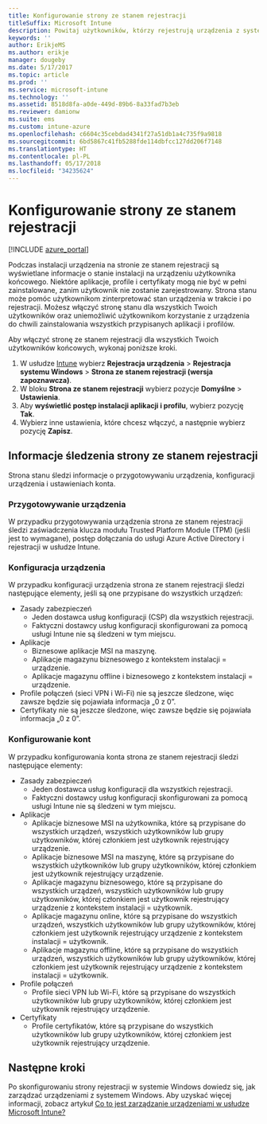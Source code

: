 ```yaml
---
title: Konfigurowanie strony ze stanem rejestracji
titleSuffix: Microsoft Intune
description: Powitaj użytkowników, którzy rejestrują urządzenia z systemem Windows 10.
keywords: ''
author: ErikjeMS
ms.author: erikje
manager: dougeby
ms.date: 5/17/2017
ms.topic: article
ms.prod: ''
ms.service: microsoft-intune
ms.technology: ''
ms.assetid: 8518d8fa-a0de-449d-89b6-8a33fad7b3eb
ms.reviewer: damionw
ms.suite: ems
ms.custom: intune-azure
ms.openlocfilehash: c6604c35cebdad4341f27a51db1a4c735f9a9818
ms.sourcegitcommit: 6bd5867c41fb5288fde114dbfcc127dd206f7148
ms.translationtype: HT
ms.contentlocale: pl-PL
ms.lasthandoff: 05/17/2018
ms.locfileid: "34235624"
---
```

# <a name="set-up-an-enrollment-status-page"></a>Konfigurowanie strony ze stanem rejestracji
 
[!INCLUDE [azure_portal](./includes/azure_portal.md)]
 
Podczas instalacji urządzenia na stronie ze stanem rejestracji są wyświetlane informacje o stanie instalacji na urządzeniu użytkownika końcowego. Niektóre aplikacje, profile i certyfikaty mogą nie być w pełni zainstalowane, zanim użytkownik nie zostanie zarejestrowany. Strona stanu może pomóc użytkownikom zinterpretować stan urządzenia w trakcie i po rejestracji. Możesz włączyć stronę stanu dla wszystkich Twoich użytkowników oraz uniemożliwić użytkownikom korzystanie z urządzenia do chwili zainstalowania wszystkich przypisanych aplikacji i profilów.
 
Aby włączyć stronę ze stanem rejestracji dla wszystkich Twoich użytkowników końcowych, wykonaj poniższe kroki.
 
1.  W usłudze [Intune](https://aka.ms/intuneportal) wybierz **Rejestracja urządzenia** > **Rejestracja systemu Windows** > **Strona ze stanem rejestracji (wersja zapoznawcza)**.
2.  W bloku **Strona ze stanem rejestracji** wybierz pozycje **Domyślne** > **Ustawienia**.
3.  Aby **wyświetlić postęp instalacji aplikacji i profilu**, wybierz pozycję **Tak**.
4.  Wybierz inne ustawienia, które chcesz włączyć, a następnie wybierz pozycję **Zapisz**.
 
## <a name="enrollment-status-page-tracking-information"></a>Informacje śledzenia strony ze stanem rejestracji

Strona stanu śledzi informacje o przygotowywaniu urządzenia, konfiguracji urządzenia i ustawieniach konta.

### <a name="device-preparation"></a>Przygotowywanie urządzenia

W przypadku przygotowywania urządzenia strona ze stanem rejestracji śledzi zaświadczenia klucza modułu Trusted Platform Module (TPM) (jeśli jest to wymagane), postęp dołączania do usługi Azure Active Directory i rejestracji w usłudze Intune.

### <a name="device-setup"></a>Konfiguracja urządzenia

W przypadku konfiguracji urządzenia strona ze stanem rejestracji śledzi następujące elementy, jeśli są one przypisane do wszystkich urządzeń:
- Zasady zabezpieczeń
    - Jeden dostawca usług konfiguracji (CSP) dla wszystkich rejestracji.
    - Faktyczni dostawcy usług konfiguracji skonfigurowani za pomocą usługi Intune nie są śledzeni w tym miejscu.
- Aplikacje
    - Biznesowe aplikacje MSI na maszynę.
    - Aplikacje magazynu biznesowego z kontekstem instalacji = urządzenie.
    - Aplikacje magazynu offline i biznesowego z kontekstem instalacji = urządzenie.
- Profile połączeń (sieci VPN i Wi-Fi) nie są jeszcze śledzone, więc zawsze będzie się pojawiała informacja „0 z 0”.
- Certyfikaty nie są jeszcze śledzone, więc zawsze będzie się pojawiała informacja „0 z 0”.

### <a name="account-setup"></a>Konfigurowanie kont
W przypadku konfigurowania konta strona ze stanem rejestracji śledzi następujące elementy:
- Zasady zabezpieczeń
    - Jeden dostawca usług konfiguracji dla wszystkich rejestracji.
    - Faktyczni dostawcy usług konfiguracji skonfigurowani za pomocą usługi Intune nie są śledzeni w tym miejscu.
- Aplikacje
    - Aplikacje biznesowe MSI na użytkownika, które są przypisane do wszystkich urządzeń, wszystkich użytkowników lub grupy użytkowników, której członkiem jest użytkownik rejestrujący urządzenie.
    - Aplikacje biznesowe MSI na maszynę, które są przypisane do wszystkich użytkowników lub grupy użytkowników, której członkiem jest użytkownik rejestrujący urządzenie.
    - Aplikacje magazynu biznesowego, które są przypisane do wszystkich urządzeń, wszystkich użytkowników lub grupy użytkowników, której członkiem jest użytkownik rejestrujący urządzenie z kontekstem instalacji = użytkownik.
    - Aplikacje magazynu online, które są przypisane do wszystkich urządzeń, wszystkich użytkowników lub grupy użytkowników, której członkiem jest użytkownik rejestrujący urządzenie z kontekstem instalacji = użytkownik.
    - Aplikacje magazynu offline, które są przypisane do wszystkich urządzeń, wszystkich użytkowników lub grupy użytkowników, której członkiem jest użytkownik rejestrujący urządzenie z kontekstem instalacji = użytkownik.
- Profile połączeń
    - Profile sieci VPN lub Wi-Fi, które są przypisane do wszystkich użytkowników lub grupy użytkowników, której członkiem jest użytkownik rejestrujący urządzenie.
- Certyfikaty
    - Profile certyfikatów, które są przypisane do wszystkich użytkowników lub grupy użytkowników, której członkiem jest użytkownik rejestrujący urządzenie.

## <a name="next-steps"></a>Następne kroki
Po skonfigurowaniu strony rejestracji w systemie Windows dowiedz się, jak zarządzać urządzeniami z systemem Windows. Aby uzyskać więcej informacji, zobacz artykuł [Co to jest zarządzanie urządzeniami w usłudze Microsoft Intune?](https://docs.microsoft.com/intune/device-management)